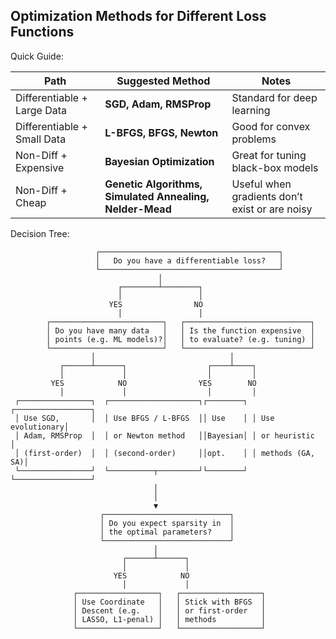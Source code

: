 ## Optimization Methods for Different Loss Functions

Quick Guide:


 | Path                        | Suggested Method                                         | Notes                                          |
| --------------------------- | -------------------------------------------------------- | ---------------------------------------------- |
| Differentiable + Large Data | **SGD, Adam, RMSProp**                                   | Standard for deep learning                     |
| Differentiable + Small Data | **L-BFGS, BFGS, Newton**                                 | Good for convex problems                       |
| Non-Diff + Expensive        | **Bayesian Optimization**                                | Great for tuning black-box models              |
| Non-Diff + Cheap            | **Genetic Algorithms, Simulated Annealing, Nelder-Mead** | Useful when gradients don’t exist or are noisy |


Decision Tree:

```
                   ┌────────────────────────────────────────┐
                   │   Do you have a differentiable loss?   │
                   └────────────────────────────────────────┘
                                 │
                        ┌────────┴────────┐
                        │                 │
                      YES                NO
                        │                 │
        ┌─────────────────────────┐   ┌────────────────────────────┐
        │ Do you have many data   │   │ Is the function expensive  │
        │ points (e.g. ML models)?│   │ to evaluate? (e.g. tuning) │
        └─────────────────────────┘   └────────────────────────────┘
                  │                              │
           ┌──────┴──────┐                  ┌────┴────┐
           │             │                  │         │
         YES            NO                YES        NO
           │             │                  │         │
 ┌────────────────┐  ┌────────────────────┐┌────────┐ ┌─────────────────┐
 │ Use SGD,       │  │ Use BFGS / L-BFGS  ││ Use    │ │ Use evolutionary│
 │ Adam, RMSProp  │  │ or Newton method   ││Bayesian│ │ or heuristic    │
 │ (first-order)  │  │ (second-order)     ││opt.    │ │ methods (GA, SA)│
 └────────────────┘  └──────────┬─────────┘└────────┘ └─────────────────┘
                                │
                                │
                                ▼
                    ┌────────────────────────────┐
                    │ Do you expect sparsity in  │
                    │ the optimal parameters?    │
                    └────────────────────────────┘
                                │
                         ┌──────┴──────┐
                         │             │
                       YES            NO
                         │             │
              ┌──────────────────┐   ┌──────────────────┐
              │ Use Coordinate   │   │ Stick with BFGS  │
              │ Descent (e.g.    │   │ or first-order   │
              │ LASSO, L1-penal) │   │ methods          │
              └──────────────────┘   └──────────────────┘

```

